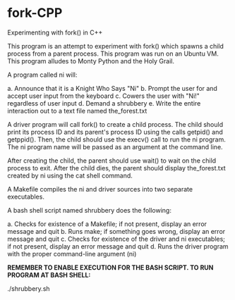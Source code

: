 # fork-CPP
Experimenting with fork() in C++

This program is an attempt to experiment with fork() which spawns a child process from
a parent process. This program was run on an Ubuntu VM. This program alludes 
to Monty Python and the Holy Grail.

A program called ni will:

a. Announce that it is a Knight Who Says "Ni" 
b. Prompt the user for and accept user input from the keyboard 
c. Cowers the user with "Ni!" regardless of user input 
d. Demand a shrubbery 
e. Write the entire interaction out to a text file named the_forest.txt 

A driver program will call fork() to create a child process. The child should print its
process ID and its parent's process ID using the calls getpid() and getppid(). Then, the 
child should use the execv() call to run the ni program. The ni program name will be 
passed as an argument at the command line.

After creating the child, the parent should use wait() to wait on the child process
to exit. After the child dies, the parent should display the_forest.txt 
created by ni using the cat shell command.

A Makefile compiles the ni and driver sources into two separate executables.

A bash shell script named shrubbery does the following:

a. Checks for existence of a Makefile; if not present, display an error message and quit 
b. Runs make; if something goes wrong, display an error message and quit 
c. Checks for existence of the driver and ni executables; if not present, display an error message and quit 
d. Runs the driver program with the proper command-line argument (ni) 

**REMEMBER TO ENABLE EXECUTION FOR THE BASH SCRIPT. TO RUN PROGRAM AT BASH SHELL:**

./shrubbery.sh

